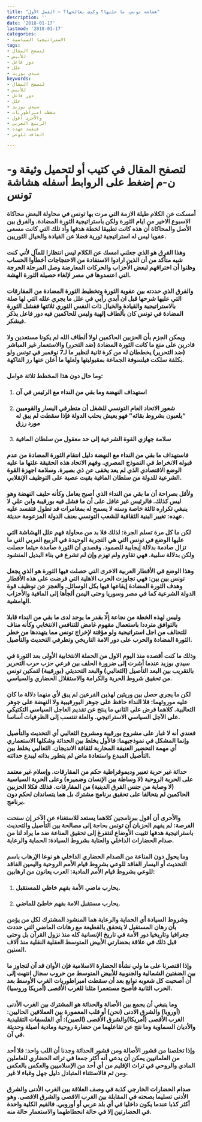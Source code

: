 ```yaml
---
title: "هشاشة تونس، ما علتها؟ وكيف نعالجها؟ – الفصل الأول"
description: ''
date: '2018-01-17'
lastmod: '2018-01-17'
categories:
- الاستراتيجيا السياسية
tags:
- لتصفح المقال
- للأبيض
- دور فاعل
- علل
- سيدي بوزيد
keywords:
- لتصفح المقال
- للأبيض
- دور فاعل
- علل
- سيدي بوزيد
- سقطت امبراطوريات
- والأحرى أقول
- الربيع العربي
- فتفسد عهده
- الفاقد للوعي

---
```

# **لتصفح المقال في كتيب أو لتحميل وثيقة و-ن-م إضغط على الروابط أسفله** **هشاشة تونس**

### أمسكت عن الكلام طيلة الازمة التي مرت بها تونس في محاولة البعض محاكاة الاسبوع الاخير من ايام الثورة ولكن باستراتيجية الثورة المضادة. والفرق بين الأصل والمحاكاة أن هذه كانت تطبيقا لخطة هدفها وأد تلك التي كانت مسعى عفويا ليس له استراتيجية ثورية فضلا عن القيادة والخيال الثوريين.

### وهذا الفرق هو الذي جعلني امسك عن الكلام ليس انتظارا للمآل لأني كنت شبه متأكد من أن الذين ارادوا الاستفادة من الاحتجاجات أخطأوا الحساب وظنوا أن اختراقهم لبعض الأحزاب والحركات المعارضة وصل المرحلة الحرجة التي اعتمدوها في مصر لإلغاء حصيلة الثورة الهشة.

### والفرق الذي حددته بين عفوية الثورة وتخطيط الثورة المضادة من المفارقات التي عليها شرحها قبل ان أبدي رأيي في علل ما يجري علله التي لها صلة بالاستراتيجية والقيادة والخيال ذات النفس الثوري ثلاثتها ففشل الثورة المضادة في تونس كان بألطاف إلهية وليس للحاكمين فيه دور فاعل يذكر فيشكر.

### ويمكن الجزم بأن الحزبين الحاكمين لولا ألطاف الله لم يكونا مستعدين ولا قادرين على منع ما كانت الثورة المضادة (ضد التحرر) والاستعمار غير المباشر (ضد التحرير) يخططان له من كرة ثانية لنظير ما لـ7 نوفمبر في تونس ولو بكلفة سلكت فيلسوفة الجماعة بمقبوليتها ولعلها ما أعلن عنها رز الفاكهة.

### وما حال دون هذا المخطط ثلاثة عوامل:

1. ### استهداف النهضة وما بقي من النداء مع الرئيس في آن
2. ### شعور الاتحاد العام التونسي للشغل أن متطرفي اليسار والقوميين “يلعبون بشروط بقائه” فهو يعيش بحلب الدولة فإذا سقطت لم يبق له مورد رزق
3. ### سلامة جهازي القوة الشرعية إلى حد معقول من سلطان المافية

### فاستهداف ما بقي من النداء مع النهضة دليل انتقام الثورة المضادة من عدم قبوله الانخراط في النموذج المصري. وفهم الاتحاد هذه الحقيقة علتها ما عليه الوضع الاقتصادي الذي لم يعد يخفى عن ذي بصيرة. وسلامة اجهزة القوة الشرعية للدولة من سلطان المافية بقيت عصية على التوظيف الإنقلابي.

### ولأقل بصراحة أن ما بقي من النداء الذي أصبح يعامل وكأنه حليف النهضة وهو ليس كذلك. فالرئيس غير غافل على أن ما فشل فيه بورقيبة وابن علي لا ينبغي تكراره ثالثة خاصة وسنه لا يسمح له بمغامرات قد تطول فتفسد عليه عهده: تغيير البنية الثقافية للشعب التونسي بعنف الدولة المزعومة حديثة.

### لكن ما كل مرة تسلم الجرة: لذلك فلا بد من محاولة فهم علل الهشاشة التي عليها الوضع في تونس التي هي التجربة الوحيدة في الربيع العربي التي ما تزال صادمة بدلالة إيجابية للصمود. وقصدي أن الثورة صامدة حيثما حصلت ولكن بدلالة سلبية. فهي تقاوم ولم تهزم وإن لم تشرع في بناء البديل المنشود

### وهذا الوضع في الأقطار العربية الاخرى التي حصلت فيها الثورة هو الذي يجعل تونس بين بين: فهي تجاوزت الحرب الاهلية التي فرضت على هذه الأقطار وهدف الثورة المضادة إيقاعها فيها بكل الوسائل. والعجز عن توظيف قوة الدولة الشرعية كما في مصر وسوريا وحتى اليمن ألجأها إلى المافية والأحزاب الهامشية.

### وليس لهذه الخطة من نجاعة إلّا بقدر ما يوجد لدى ما بقي من النداء قابلا بالتوافق مترددا باستعمال مفهوم غامض للتنافس الانتخابي وكأنه مناف للتحالف من اجل استراتيجية ولو مؤقتة لإخراج تونس مما يتهددها من خطر الثورة المضادة والحرب على دور الامة التاريخي وتطرفي التحديث والتأصيل.

### وذلك ما كنت أقصده منذ اليوم الاول من الحملة الانتخابية الأولى بعد الثورة في سيدي بوزيد عندما أشرت إلى ضرورة الحلف بين فرعي حزب حرب التحرير بالتقريب بين البعد التأصيل (الثعالبي) والبعد التحديثي (بورقيبة) لتمكين تونس من تحقيق شروط الحرية والكرامة والاستقلال الحضاري والسياسي.

### لكن ما يجري حصل بين وريثين لهذين الفرعين لم يبق لأي منهما دلالة ما كان عليه موروثهما: فلا النداء حافظ على جوهر البورقيبية ولا النهضة على جوهر الثعالبية. كلاهما فرض على الثاني ما ينتج عن تقديم العاجل السياسي التكتيكي على الآجل السياسي الاستراتيجي. والعلة تنتسب إلى الظرفيات أساسا.

### فعندي أنه لا غبار على مشروع بورقيبة ومشروع الثعالبي أي التحديث والتأصيل وإنما المشكل في نموذجيهما: فالأول يخلط بين الحداثة وشكلها الاستعماري أي مهمة التحضير العنيفة المحاربة لثقافة الانديجان. الثعالبي يخلط بين التأصيل المبدع واستعادة ماض لم يتطور بذاته ليبدع حداثته.

### حداثة غير حرية تعبير وديموقراطية حكم من المفارقات. وإسلام غير معتمد على الحرية الروحية (لا وساطة بين الإنسان وضميره) وعلى الحرية السياسية (لا وصاية من جنس الفرق الدينية) من المفارقات. فذلك فكلا الحزبين الحاكمين لم يتحالفا على تحقيق برنامج مشترك بل هما يتساندان لحكم دون برنامج.

### والأحرى أن أقول ببرنامجين كلاهما يستعد للاستغناء عن الآخر إن سنحت الفرصة: لم يفهم الحزبان أن تونس بحاجة إلى مصالحة بين التأصيل والتحديث باستراتيجية هدفها تثبيت الأوضاع لنتفرغ إلى تحقيق المناعة ضد ما يراد لنا من صدام الحضارات الداخلي والعناية بشروط السيادة: الحماية والرعاية.

### وما يحول دون المناعة من الصدام الحضاري الداخلي هو نوعا الإرهاب باسم التحديث أو اليسار الفاقد للوعي بشروط قيام الأمم الروحية واليمين الفاقد للوعي بشروط قيام الأمم المادية: العرب يعانون من ارهابين:

1. ### يحارب ماضي الأمة بفهم خاطي للمستقبل.
2. ### يحارب مستقبل الامة بفهم خاطئ للماضي.

### وشروط السيادة أي الحماية والرعاية هما المنشود المشترك لكل من يؤمن بأن رهان المستقبل لا يتحقق بالقطيعة مع رهانات الماضي التي حددت جغرافيا وتاريخيا دور الأمة في تاريخ الإنسانية كله منذ نزول القرآن بل وحتى قبل ذلك في علاقة بحضارتي الأبيض المتوسط العقلية النقلية منذ آلاف السنين.

### وإذا اقتصرنا على ما ولي نشأة الحضارة الاسلامية فإن الأوان قد آن لتجاوز ما بين الضفتين الشمالية والجنوبية للأبيض المتوسط من حروب سجال انتهت إلى أن أصحبت كل شعوبه توابع بعد أن سقطت امبراطوريات الغرب الأوسط بعد الحرب الثانية فأصبح مستعمرا مثلنا للغرب الأقصى (أمريكا وروسيا).

### وما ينبغي أن يجمع بين الأصالة والحداثة هو المشترك بين الغرب الأدنى (أوروبا) والشرق الادنى (نحن) أو قلب المعمورة بين العملاقين الحاليين: الغرب الأقصى (أمريكا)والشرق الأقصى (الصين): أي الفلسفات التقليدية والأديان السماوية وما نتج عن تفاعلهما من حضارة روحية ومادية أصيلة وحديثة في آن.

### وإذا تخلصنا من قشور الأصالة ومن قشور الحداثة وجدنا أن اللب واحد: فلا أحد من العلمانيين يمكن أن يدعي أنه أكثر جمعا في تراثه الحضاري للعاملين المادي والروحي في تراث الإقليم من أي أحد من الإسلاميين والعكس بالعكس ومن ثم فالاستثناء المتبادل دليل جهل وغباء لا غير.

### صدام الحضارات الخارجي كذبة في وصف العلاقة بين الغرب الأدنى والشرق الأدنى تسليما بصحته في المقابلة بين الغرب الاقصى والشرق الاقصى. وهو أكثر كذبا عندما يكون داخليا في أي بلد عربي أو أوروبي. فالقيم الكلية واحدة في الحضارتين إلا في حالة انحطاطهما والاستعمار حالة منه.

###
